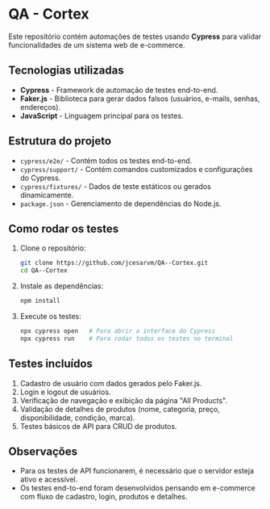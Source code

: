 # QA - Cortex

Este repositório contém automações de testes usando **Cypress** para validar funcionalidades de um sistema web de e-commerce.

## Tecnologias utilizadas

* **Cypress** - Framework de automação de testes end-to-end.
* **Faker.js** - Biblioteca para gerar dados falsos (usuários, e-mails, senhas, endereços).
* **JavaScript** - Linguagem principal para os testes.

## Estrutura do projeto

* `cypress/e2e/` - Contém todos os testes end-to-end.
* `cypress/support/` - Contém comandos customizados e configurações do Cypress.
* `cypress/fixtures/` - Dados de teste estáticos ou gerados dinamicamente.
* `package.json` - Gerenciamento de dependências do Node.js.

## Como rodar os testes

1. Clone o repositório:

   ```bash
   git clone https://github.com/jcesarvm/QA--Cortex.git
   cd QA--Cortex
   ```
2. Instale as dependências:

   ```bash
   npm install
   ```
3. Execute os testes:

   ```bash
   npx cypress open   # Para abrir a interface do Cypress
   npx cypress run    # Para rodar todos os testes no terminal
   ```

## Testes incluídos

1. Cadastro de usuário com dados gerados pelo Faker.js.
2. Login e logout de usuários.
3. Verificação de navegação e exibição da página "All Products".
4. Validação de detalhes de produtos (nome, categoria, preço, disponibilidade, condição, marca).
5. Testes básicos de API para CRUD de produtos.

## Observações

* Para os testes de API funcionarem, é necessário que o servidor esteja ativo e acessível.
* Os testes end-to-end foram desenvolvidos pensando em e-commerce com fluxo de cadastro, login, produtos e detalhes.
